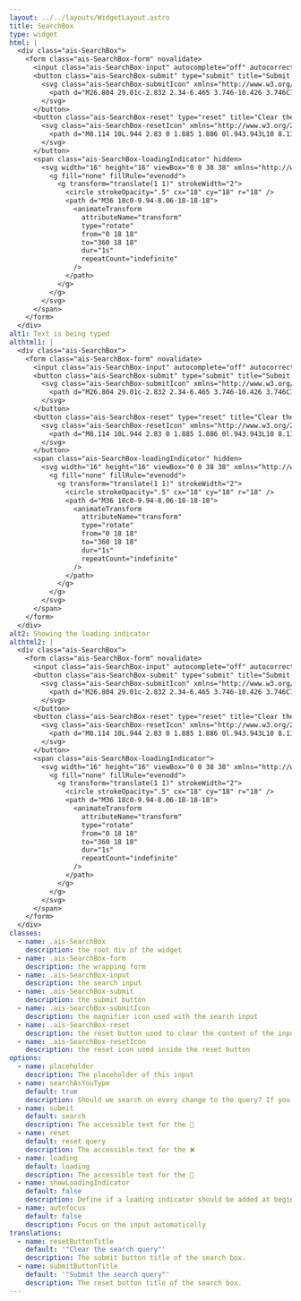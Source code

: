 ```yaml
---
layout: ../../layouts/WidgetLayout.astro
title: SearchBox
type: widget
html: |
  <div class="ais-SearchBox">
    <form class="ais-SearchBox-form" novalidate>
      <input class="ais-SearchBox-input" autocomplete="off" autocorrect="off" autocapitalize="off" placeholder="Search for products" spellcheck="false" maxlength="512" type="search" value="" aria-label="Search" />
      <button class="ais-SearchBox-submit" type="submit" title="Submit the search query.">
        <svg class="ais-SearchBox-submitIcon" xmlns="http://www.w3.org/2000/svg" width="10" height="10" viewBox="0 0 40 40" aria-hidden="true">
          <path d="M26.804 29.01c-2.832 2.34-6.465 3.746-10.426 3.746C7.333 32.756 0 25.424 0 16.378 0 7.333 7.333 0 16.378 0c9.046 0 16.378 7.333 16.378 16.378 0 3.96-1.406 7.594-3.746 10.426l10.534 10.534c.607.607.61 1.59-.004 2.202-.61.61-1.597.61-2.202.004L26.804 29.01zm-10.426.627c7.323 0 13.26-5.936 13.26-13.26 0-7.32-5.937-13.257-13.26-13.257C9.056 3.12 3.12 9.056 3.12 16.378c0 7.323 5.936 13.26 13.258 13.26z"></path>
        </svg>
      </button>
      <button class="ais-SearchBox-reset" type="reset" title="Clear the search query." hidden>
        <svg class="ais-SearchBox-resetIcon" xmlns="http://www.w3.org/2000/svg" viewBox="0 0 20 20" width="10" height="10" aria-hidden="true">
          <path d="M8.114 10L.944 2.83 0 1.885 1.886 0l.943.943L10 8.113l7.17-7.17.944-.943L20 1.886l-.943.943-7.17 7.17 7.17 7.17.943.944L18.114 20l-.943-.943-7.17-7.17-7.17 7.17-.944.943L0 18.114l.943-.943L8.113 10z"></path>
        </svg>
      </button>
      <span class="ais-SearchBox-loadingIndicator" hidden>
        <svg width="16" height="16" viewBox="0 0 38 38" xmlns="http://www.w3.org/2000/svg" stroke="#444" class="ais-SearchBox-loadingIcon" aria-hidden="true">
          <g fill="none" fillRule="evenodd">
            <g transform="translate(1 1)" strokeWidth="2">
              <circle strokeOpacity=".5" cx="18" cy="18" r="18" />
              <path d="M36 18c0-9.94-8.06-18-18-18">
                <animateTransform
                  attributeName="transform"
                  type="rotate"
                  from="0 18 18"
                  to="360 18 18"
                  dur="1s"
                  repeatCount="indefinite"
                />
              </path>
            </g>
          </g>
        </svg>
      </span>
    </form>
  </div>
alt1: Text is being typed
althtml1: |
  <div class="ais-SearchBox">
    <form class="ais-SearchBox-form" novalidate>
      <input class="ais-SearchBox-input" autocomplete="off" autocorrect="off" autocapitalize="off" placeholder="Search for products" spellcheck="false" maxlength="512" type="search" value="Typing text..." />
      <button class="ais-SearchBox-submit" type="submit" title="Submit the search query.">
        <svg class="ais-SearchBox-submitIcon" xmlns="http://www.w3.org/2000/svg" width="10" height="10" viewBox="0 0 40 40" aria-hidden="true">
          <path d="M26.804 29.01c-2.832 2.34-6.465 3.746-10.426 3.746C7.333 32.756 0 25.424 0 16.378 0 7.333 7.333 0 16.378 0c9.046 0 16.378 7.333 16.378 16.378 0 3.96-1.406 7.594-3.746 10.426l10.534 10.534c.607.607.61 1.59-.004 2.202-.61.61-1.597.61-2.202.004L26.804 29.01zm-10.426.627c7.323 0 13.26-5.936 13.26-13.26 0-7.32-5.937-13.257-13.26-13.257C9.056 3.12 3.12 9.056 3.12 16.378c0 7.323 5.936 13.26 13.258 13.26z"></path>
        </svg>
      </button>
      <button class="ais-SearchBox-reset" type="reset" title="Clear the search query.">
        <svg class="ais-SearchBox-resetIcon" xmlns="http://www.w3.org/2000/svg" viewBox="0 0 20 20" width="10" height="10" aria-hidden="true">
          <path d="M8.114 10L.944 2.83 0 1.885 1.886 0l.943.943L10 8.113l7.17-7.17.944-.943L20 1.886l-.943.943-7.17 7.17 7.17 7.17.943.944L18.114 20l-.943-.943-7.17-7.17-7.17 7.17-.944.943L0 18.114l.943-.943L8.113 10z"></path>
        </svg>
      </button>
      <span class="ais-SearchBox-loadingIndicator" hidden>
        <svg width="16" height="16" viewBox="0 0 38 38" xmlns="http://www.w3.org/2000/svg" stroke="#444" class="ais-SearchBox-loadingIcon" aria-hidden="true">
          <g fill="none" fillRule="evenodd">
            <g transform="translate(1 1)" strokeWidth="2">
              <circle strokeOpacity=".5" cx="18" cy="18" r="18" />
              <path d="M36 18c0-9.94-8.06-18-18-18">
                <animateTransform
                  attributeName="transform"
                  type="rotate"
                  from="0 18 18"
                  to="360 18 18"
                  dur="1s"
                  repeatCount="indefinite"
                />
              </path>
            </g>
          </g>
        </svg>
      </span>
    </form>
  </div>
alt2: Showing the loading indicator
althtml2: |
  <div class="ais-SearchBox">
    <form class="ais-SearchBox-form" novalidate>
      <input class="ais-SearchBox-input" autocomplete="off" autocorrect="off" autocapitalize="off" placeholder="Search for products" spellcheck="false" maxlength="512" type="search" value="Typing text..." />
      <button class="ais-SearchBox-submit" type="submit" title="Submit the search query.">
        <svg class="ais-SearchBox-submitIcon" xmlns="http://www.w3.org/2000/svg" width="10" height="10" viewBox="0 0 40 40" aria-hidden="true">
          <path d="M26.804 29.01c-2.832 2.34-6.465 3.746-10.426 3.746C7.333 32.756 0 25.424 0 16.378 0 7.333 7.333 0 16.378 0c9.046 0 16.378 7.333 16.378 16.378 0 3.96-1.406 7.594-3.746 10.426l10.534 10.534c.607.607.61 1.59-.004 2.202-.61.61-1.597.61-2.202.004L26.804 29.01zm-10.426.627c7.323 0 13.26-5.936 13.26-13.26 0-7.32-5.937-13.257-13.26-13.257C9.056 3.12 3.12 9.056 3.12 16.378c0 7.323 5.936 13.26 13.258 13.26z"></path>
        </svg>
      </button>
      <button class="ais-SearchBox-reset" type="reset" title="Clear the search query." hidden>
        <svg class="ais-SearchBox-resetIcon" xmlns="http://www.w3.org/2000/svg" viewBox="0 0 20 20" width="10" height="10" aria-hidden="true">
          <path d="M8.114 10L.944 2.83 0 1.885 1.886 0l.943.943L10 8.113l7.17-7.17.944-.943L20 1.886l-.943.943-7.17 7.17 7.17 7.17.943.944L18.114 20l-.943-.943-7.17-7.17-7.17 7.17-.944.943L0 18.114l.943-.943L8.113 10z"></path>
        </svg>
      </button>
      <span class="ais-SearchBox-loadingIndicator">
        <svg width="16" height="16" viewBox="0 0 38 38" xmlns="http://www.w3.org/2000/svg" stroke="#444" class="ais-SearchBox-loadingIcon" aria-hidden="true">
          <g fill="none" fillRule="evenodd">
            <g transform="translate(1 1)" strokeWidth="2">
              <circle strokeOpacity=".5" cx="18" cy="18" r="18" />
              <path d="M36 18c0-9.94-8.06-18-18-18">
                <animateTransform
                  attributeName="transform"
                  type="rotate"
                  from="0 18 18"
                  to="360 18 18"
                  dur="1s"
                  repeatCount="indefinite"
                />
              </path>
            </g>
          </g>
        </svg>
      </span>
    </form>
  </div>
classes:
  - name: .ais-SearchBox
    description: the root div of the widget
  - name: .ais-SearchBox-form
    description: the wrapping form
  - name: .ais-SearchBox-input
    description: the search input
  - name: .ais-SearchBox-submit
    description: the submit button
  - name: .ais-SearchBox-submitIcon
    description: the magnifier icon used with the search input
  - name: .ais-SearchBox-reset
    description: the reset button used to clear the content of the input
  - name: .ais-SearchBox-resetIcon
    description: the reset icon used inside the reset button
options:
  - name: placeholder
    description: The placeholder of this input
  - name: searchAsYouType
    default: true
    description: Should we search on every change to the query? If you disable this option, new searches will only be triggered by clicking the search button or by pressing the enter key while the search box is focused.
  - name: submit
    default: search
    description: The accessible text for the 🔎
  - name: reset
    default: reset query
    description: The accessible text for the ❌
  - name: loading
    default: loading
    description: The accessible text for the 🔄
  - name: showLoadingIndicator
    default: false
    description: Define if a loading indicator should be added at beginning of the input to indicate that search is currently stalled.
  - name: autofocus
    default: false
    description: Focus on the input automatically
translations:
  - name: resetButtonTitle
    default: '"Clear the search query"'
    description: The submit button title of the search box.
  - name: submitButtonTitle
    default: '"Submit the search query"'
    description: The reset button title of the search box.
---
```

